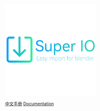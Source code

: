 <!-- _coverpage.md -->

<img src="media/logo_bg.png" alt="cover" width="300px" />


[中文手册](/zh-cn/Intro.md)
[Documentation](/en-us/Intro.md)



